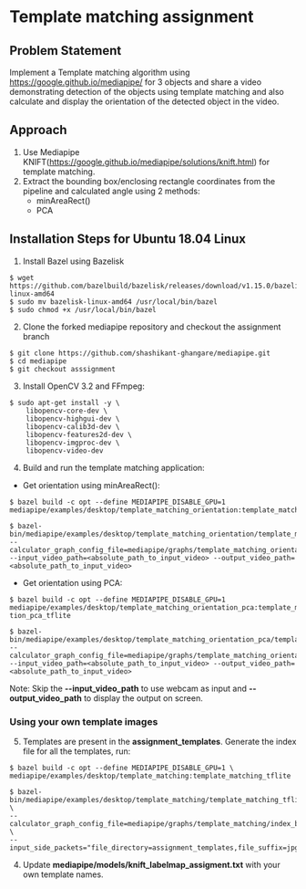 # Template matching assignment

## Problem Statement
Implement a Template matching algorithm using https://google.github.io/mediapipe/ for 3 objects and share a video demonstrating detection of the objects using template matching and also calculate and display the orientation of the detected object in the video. 

## Approach
1. Use Mediapipe KNIFT(https://google.github.io/mediapipe/solutions/knift.html) for template matching.
2. Extract the bounding box/enclosing rectangle coordinates from the pipeline and calculated angle using 2 methods:
    - minAreaRect()
    - PCA 
## Installation Steps for Ubuntu 18.04 Linux

1. Install Bazel using Bazelisk
```
$ wget https://github.com/bazelbuild/bazelisk/releases/download/v1.15.0/bazelisk-linux-amd64
$ sudo mv bazelisk-linux-amd64 /usr/local/bin/bazel
$ sudo chmod +x /usr/local/bin/bazel
```

2. Clone the forked mediapipe repository and checkout the assignment branch
```
$ git clone https://github.com/shashikant-ghangare/mediapipe.git
$ cd mediapipe
$ git checkout asssignment
```

3. Install OpenCV 3.2 and FFmpeg:
```
$ sudo apt-get install -y \
    libopencv-core-dev \
    libopencv-highgui-dev \
    libopencv-calib3d-dev \
    libopencv-features2d-dev \
    libopencv-imgproc-dev \
    libopencv-video-dev
```
4. Build and run the template matching application:

- Get orientation using minAreaRect():
```
$ bazel build -c opt --define MEDIAPIPE_DISABLE_GPU=1 mediapipe/examples/desktop/template_matching_orientation:template_matching_orientation_tflite

$ bazel-bin/mediapipe/examples/desktop/template_matching_orientation/template_matching_orientation_tflite --calculator_graph_config_file=mediapipe/graphs/template_matching_orientation/template_matching_desktop.pbtxt --input_video_path=<absolute_path_to_input_video> --output_video_path=<absolute_path_to_input_video>
```
- Get orientation using PCA:
```
$ bazel build -c opt --define MEDIAPIPE_DISABLE_GPU=1 mediapipe/examples/desktop/template_matching_orientation_pca:template_matching_orienta
tion_pca_tflite

$ bazel-bin/mediapipe/examples/desktop/template_matching_orientation_pca/template_matching_orientation_pca_tflite --calculator_graph_config_file=mediapipe/graphs/template_matching_orientation/template_matching_desktop.pbtxt --input_video_path=<absolute_path_to_input_video> --output_video_path=<absolute_path_to_input_video>
```
Note: Skip the **--input_video_path** to use webcam as input and **--output_video_path** to display the output on screen.

### Using your own template images

5. Templates are present in the **assignment_templates**. Generate the index file for all the templates, run:
```
$ bazel build -c opt --define MEDIAPIPE_DISABLE_GPU=1 \
mediapipe/examples/desktop/template_matching:template_matching_tflite

$ bazel-bin/mediapipe/examples/desktop/template_matching/template_matching_tflite \
--calculator_graph_config_file=mediapipe/graphs/template_matching/index_building.pbtxt \
--input_side_packets="file_directory=assignment_templates,file_suffix=jpg,output_index_filename=mediapipe/models/knift_index_assignment.pb"
```
4. Update **mediapipe/models/knift_labelmap_assigment.txt** with your own template names.


